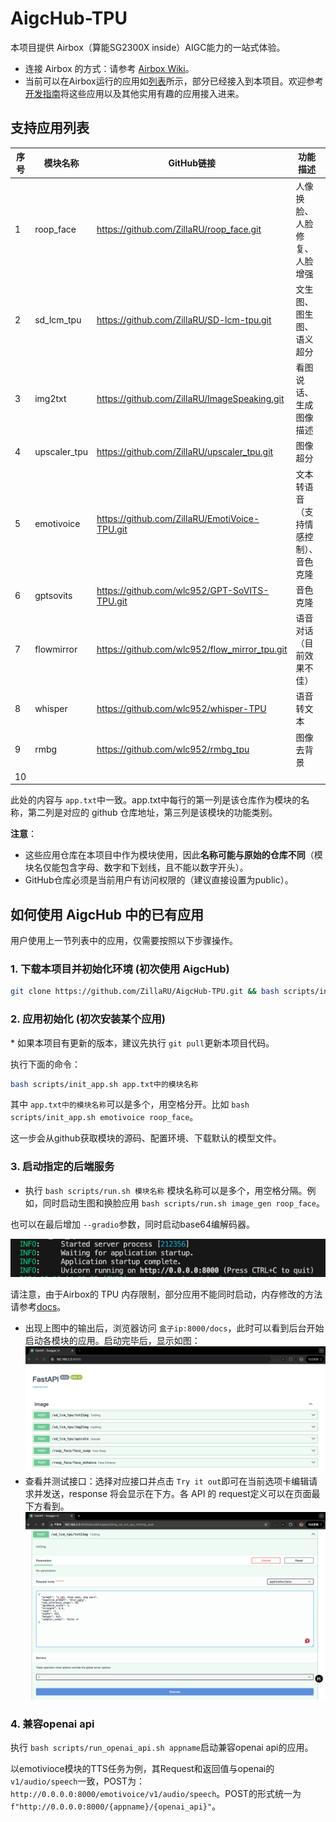 # AigcHub-TPU

本项目提供 Airbox（算能SG2300X inside）AIGC能力的一站式体验。

- 连接 Airbox 的方式：请参考 [Airbox Wiki](https://docs.radxa.com/sophon/airbox/getting-started/)。
- 当前可以在Airbox运行的应用如[列表](https://gitee.com/zilla0717/AirboxWiki/blob/master/README.md)所示，部分已经接入到本项目。欢迎参考[开发指南](docs/developer_tutorial.md)将这些应用以及其他实用有趣的应用接入进来。

## 支持应用列表

| 序号 | 模块名称     | GitHub链接                                    | 功能描述                             | 内存占用 |
| ---- | ------------ | --------------------------------------------- | ------------------------------------ | -------- |
| 1    | roop_face    | https://github.com/ZillaRU/roop_face.git      | 人像换脸、人脸修复、人脸增强         |          |
| 2    | sd_lcm_tpu   | https://github.com/ZillaRU/SD-lcm-tpu.git     | 文生图、图生图、语义超分             |          |
| 3    | img2txt      | https://github.com/ZillaRU/ImageSpeaking.git  | 看图说话、生成图像描述               |          |
| 4    | upscaler_tpu | https://github.com/ZillaRU/upscaler_tpu.git   | 图像超分                             |          |
| 5    | emotivoice   | https://github.com/ZillaRU/EmotiVoice-TPU.git | 文本转语音（支持情感控制）、音色克隆 |          |
| 6    | gptsovits    | https://github.com/wlc952/GPT-SoVITS-TPU.git  | 音色克隆                             | 2203 MB  |
| 7    | flowmirror   | https://github.com/wlc952/flow_mirror_tpu.git | 语音对话（目前效果不佳）             | 4375 MB  |
| 8    | whisper      | https://github.com/wlc952/whisper-TPU         | 语音转文本                           | 844 MB   |
| 9    | rmbg         | https://github.com/wlc952/rmbg_tpu            | 图像去背景                           | 256 MB   |
| 10   |              |                                               |                                      |          |

此处的内容与 `app.txt`中一致。app.txt中每行的第一列是该仓库作为模块的名称，第二列是对应的 github 仓库地址，第三列是该模块的功能类别。

**注意**：

- 这些应用仓库在本项目中作为模块使用，因此**名称可能与原始的仓库不同**（模块名仅能包含字母、数字和下划线，且不能以数字开头）。
- GitHub仓库必须是当前用户有访问权限的（建议直接设置为public）。

## 如何使用 AigcHub 中的已有应用

用户使用上一节列表中的应用，仅需要按照以下步骤操作。

### 1. 下载本项目并初始化环境 (初次使用 AigcHub)

```sh
git clone https://github.com/ZillaRU/AigcHub-TPU.git && bash scripts/init_env.sh
```

### 2. 应用初始化 (初次安装某个应用)

\* 如果本项目有更新的版本，建议先执行 `git pull`更新本项目代码。

执行下面的命令：

```sh
bash scripts/init_app.sh app.txt中的模块名称
```

其中 `app.txt中的模块名称`可以是多个，用空格分开。比如 `bash scripts/init_app.sh emotivoice roop_face`。

这一步会从github获取模块的源码、配置环境、下载默认的模型文件。

### 3. 启动指定的后端服务

- 执行 `bash scripts/run.sh 模块名称`
  模块名称可以是多个，用空格分隔。例如，同时启动生图和换脸应用 `bash scripts/run.sh image_gen roop_face`。

也可以在最后增加 `--gradio`参数，同时启动base64编解码器。

![执行run.sh后，后台输出如下信息](docs/assets/readme_run.png)

请注意，由于Airbox的 TPU 内存限制，部分应用不能同时启动，内存修改的方法请参考[docs](https://docs.radxa.com/sophon/airbox/local-ai-deploy/ai-tools/memory_allocate)。

- 出现上图中的输出后，浏览器访问 `盒子ip:8000/docs`，此时可以看到后台开始启动各模块的应用。启动完毕后，显示如图：
  ![启动完毕后 API doc](docs/assets/readme_load_done.png)
- 查看并测试接口：选择对应接口并点击 `Try it out`即可在当前选项卡编辑请求并发送，response 将会显示在下方。各 API 的 request定义可以在页面最下方看到。
  ![测试接口](docs/assets/readme_test_api.png)

### 4. 兼容openai api

执行 `bash scripts/run_openai_api.sh appname`启动兼容openai api的应用。

以emotivioce模块的TTS任务为例，其Request和返回值与openai的 `v1/audio/speech`一致，POST为：`http://0.0.0.0:8000/emotivoice/v1/audio/speech`。POST的形式统一为 `f"http://0.0.0.0:8000/{appname}/{openai_api}"`。
